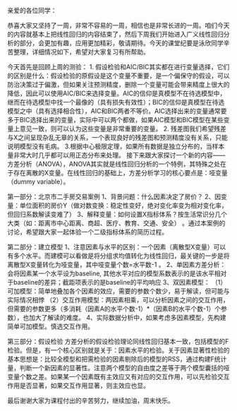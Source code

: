 亲爱的各位同学：


恭喜大家又坚持了一周，非常不容易的一周，相信也是非常长进的一周。咱们今天的内容就基本上把线性回归的内容结束了，然后下周我们开始进入广义线性回归分析的部分，会更加有趣，应用更加精彩，敬请期待。今天的课堂纪要是泳欣同学辛苦整理，详细情况如下，希望对大家复习有所帮助。



今天首先是回顾上周的测验： 1. 假设检验和AIC/BIC其实都在进行变量选择，它们的区别是什么：假设检验的原假设是这个变量不重要，是一个偏保守的假设，可以防治决策过于偏激，但如果关注预测精度，删除一个变量可能会带来精度上很大的降低，因此可以使用AIC/BIC来选择变量。AIC的信仰是真模型不在待选模型中，继而在待选模型中找一个最像的（具有损失有效性）；BIC的信仰是真模型在待选模型之中（具有选择相合性），AIC和BIC两者不等价。AIC选择出来的变量通常要多于BIC选择出来的变量，实际中可以两个都做，如果AIC模型和BIC模型在某些变量上意见一致，则可以认为这些变量是非常重要的变量。 2. 残差图我们希望残差与X之间呈现杂乱无章的关系，一个表现良好的残差图和预测精度没有关系，只能说明模型没有毛病。 3.根据中心极限定理，如果所有数据是独立分布的，当样本量非常大时几乎都可以用正态分布来处理。 接下来跟大家探讨一个新的内容――方差分析（ANOVA），ANOVA其实就是线性回归分析的一个特例，其特殊之处在于存在离散的X变量。在线性回归的基础上，方差分析学习的核心要点是：哑变量（dummy variable）。



第一部分：北京市二手房交易案例 1、背景问题：什么因素决定了房价？ 2、因变量：单位面积的房价Y（做对数变换：稳定性变好，绝对变化率变为相对变化率，但回归系数解读变难了） 3、解释变量：如何设置X指标体系？按生活常识分几个大类（如：距离市中心距离、商超、医疗、教育、交通、安全） 。通过本案例的讨论，希望跟大家一起体验一个二级指标体系的简历过程。



第二部分：建立模型 1、注意因素与水平的区别：一个因素（离散型X变量）可以有多个水平。而建模可以看做是将分组求均值转化为线性回归，最关键的一步是将离散型X变量转化为哑变量，其中哑变量个数=水平数-1 。 2、单因素方差分析：会将因素某一个水平设为baseline, 其他水平对应的模型系数表示的是该水平相对于baseline的差异；截距项表示的是baseline的平均响应 3、双因素模型： （1）可加模型：简单地叠加各个因素的效应，需要的参数个数少，易于解读，但可能与实际情况相悖 （2）交互作用模型：两因素相乘，可以分析因素之间的交互作用，但需要的参数更多（多消耗（因素A的水平个数-1）*（因素B的水平个数-1）个参数），也加大了解读的难度。 4、实际数据分析中，如果考虑多因素模型，先构建简单可加模型。慎选交互作用。



第三部分：假设检验 方差分析的假设检验理论同线性回归基本一致，包括模型的F检验。但是，有一个核心区别就是关于：因素水平的检验。关于因素显著性检验的基本思想是：比较全模型和把需检验的因素剔除后的模型的RSS，通过构建F统计量，判断一个新因素的显著性。注意两个模型的自由度之差等于两个模型囊括的哑变量个数之差。如果某一个因素既有主效应又有对应的交互作用，可以先检验交互作用是否显著，如果交互作用显著，则主效应也显。



最后谢谢大家为课程付出的辛苦努力，继续加油，周末快乐。



